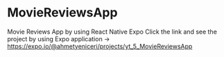 # MovieReviewsApp
Movie Reviews App by using React Native Expo
Click the link and see the project by using Expo application -> https://expo.io/@ahmetyeniceri/projects/yt_5_MovieReviewsApp
